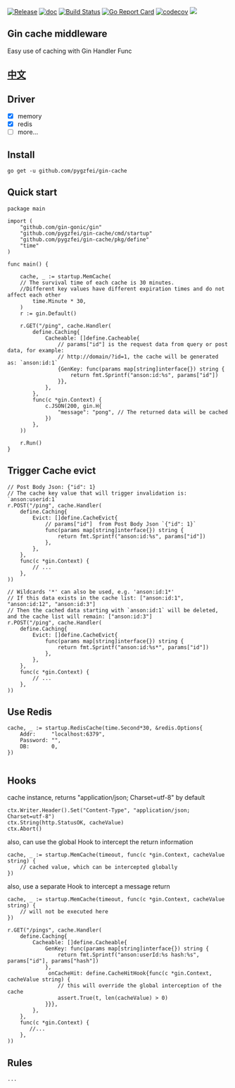 [![Release](https://img.shields.io/github/v/release/pygzfei/gin-cache.svg?style=flat-square)](https://github.com/pygzfei/gin-cache/releases)
[![doc](https://img.shields.io/badge/go.dev-doc-007d9c?style=flat-square&logo=read-the-docs)](https://pkg.go.dev/github.com/pygzfei/gin-cache)
[![Build Status](https://github.com/pygzfei/gin-cache/actions/workflows/go.yml/badge.svg?branch=main)](https://github.com/pygzfei/gin-cache/actions?query=branch%3Amaster)
[![Go Report Card](https://goreportcard.com/badge/github.com/pygzfei/gin-cache?branch=main)](https://goreportcard.com/report/github.com/pygzfei/gin-cache)
[![codecov](https://codecov.io/gh/pygzfei/gin-cache/branch/main/graph/badge.svg)](https://codecov.io/gh/pygzfei/gin-cache)
![](https://img.shields.io/badge/license-MIT-green)

## Gin cache middleware

Easy use of caching with Gin Handler Func

## [中文](/README_CN.md)

## Driver

- [x] memory
- [x] redis
- [ ] more...

## Install

```
go get -u github.com/pygzfei/gin-cache
```

## Quick start

```
package main

import (
	"github.com/gin-gonic/gin"
	"github.com/pygzfei/gin-cache/cmd/startup"
	"github.com/pygzfei/gin-cache/pkg/define"
	"time"
)

func main() {

	cache, _ := startup.MemCache(
	// The survival time of each cache is 30 minutes. 
	//Different key values have different expiration times and do not affect each other
		time.Minute * 30, 
	)
	r := gin.Default()

	r.GET("/ping", cache.Handler(
		define.Caching{
			Cacheable: []define.Cacheable{
				// params["id"] is the request data from query or post data, for example: 
				// http://domain/?id=1, the cache will be generated as: `anson:id:1`
				{GenKey: func(params map[string]interface{}) string {
					return fmt.Sprintf("anson:id:%s", params["id"])
				}},
			},
		},
		func(c *gin.Context) {
			c.JSON(200, gin.H{
				"message": "pong", // The returned data will be cached
			})
		},
	))

	r.Run()
}

```

## Trigger Cache evict

```
// Post Body Json: {"id": 1}
// The cache key value that will trigger invalidation is: `anson:userid:1`
r.POST("/ping", cache.Handler(
    define.Caching{
        Evict: []define.CacheEvict{
            // params["id"]  from Post Body Json `{"id": 1}`
            func(params map[string]interface{}) string {
				return fmt.Sprintf("anson:id:%s", params["id"])
			},
        },
    },
    func(c *gin.Context) {
        // ...
    },
))

// Wildcards '*' can also be used, e.g. 'anson:id:1*'
// If this data exists in the cache list: ["anson:id:1", "anson:id:12", "anson:id:3"]
// Then the cached data starting with `anson:id:1` will be deleted, and the cache list will remain: ["anson:id:3"]
r.POST("/ping", cache.Handler(
    define.Caching{
        Evict: []define.CacheEvict{
            func(params map[string]interface{}) string {
				return fmt.Sprintf("anson:id:%s*", params["id"])
			},
        },
    },
    func(c *gin.Context) {
        // ...
    },
))
```

## Use Redis

```
cache, _ := startup.RedisCache(time.Second*30, &redis.Options{
    Addr:     "localhost:6379",
    Password: "",
    DB:       0,
})
	
```

## Hooks

cache instance, returns "application/json; Charset=utf-8" by default

```
ctx.Writer.Header().Set("Content-Type", "application/json; Charset=utf-8")
ctx.String(http.StatusOK, cacheValue)
ctx.Abort()
````

also, can use the global Hook to intercept the return information

```
cache, _ := startup.MemCache(timeout, func(c *gin.Context, cacheValue string) {
    // cached value, which can be intercepted globally
})

```

also, use a separate Hook to intercept a message return

```
cache, _ := startup.MemCache(timeout, func(c *gin.Context, cacheValue string) {
    // will not be executed here
})

r.GET("/pings", cache.Handler(
    define.Caching{
        Cacheable: []define.Cacheable{
            GenKey: func(params map[string]interface{}) string {
				return fmt.Sprintf("anson:userId:%s hash:%s", params["id"], params["hash"])
			},
             onCacheHit: define.CacheHitHook{func(c *gin.Context, cacheValue string) {
                // this will override the global interception of the cache
                assert.True(t, len(cacheValue) > 0)
            }}},
        },
    },
    func(c *gin.Context) {
       //...
    },
))
```

## Rules

    ...